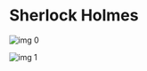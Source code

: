 # Sherlock Holmes

![img 0](https://i.imgur.com/N4VLkUB.jpg)

![img 1](https://i.imgur.com/8DGlged.jpg)

